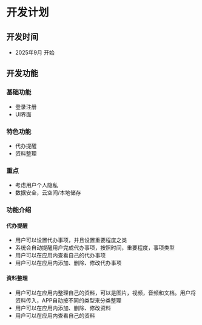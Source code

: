 # 开发计划
## 开发时间 
- 2025年9月 开始

## 开发功能
### 基础功能
- 登录注册
- UI界面
### 特色功能
- 代办提醒
- 资料整理
### 重点
- 考虑用户个人隐私
- 数据安全，云空间/本地储存

### 功能介绍
#### 代办提醒
- 用户可以设置代办事项，并且设置重要程度之类
- 系统会自动提醒用户完成代办事项，按照时间，重要程度，事项类型
- 用户可以在应用内查看自己的代办事项
- 用户可以在应用内添加、删除、修改代办事项
#### 资料整理
- 用户可以在应用内整理自己的资料，可以是图片，视频，音频和文档。用户将资料传入，APP自动按不同的类型来分类整理
- 用户可以在应用内添加、删除、修改资料
- 用户可以在应用内查看自己的资料




